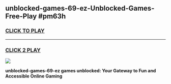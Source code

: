 
## unblocked-games-69-ez-Unblocked-Games-Free-Play #pm63h
<h3>
<a href="https://us.freeplayer.one?title=unblocked-games-69-ez&ref=9M">CLICK TO PLAY</a></h3>
<hr>

<h3>
<a href="https://us.freeplayer.one?title=unblocked-games-69-ez&ref=9M">CLICK 2 PLAY</a>
  
</h3>

<a href="https://us.freeplayer.one?title=unblocked-games-69-ez&ref=9M"><img src="https://clearcache.store/games.png"></a>


**unblocked-games-69-ez games unblocked: Your Gateway to Fun and Accessible Online Gaming**
